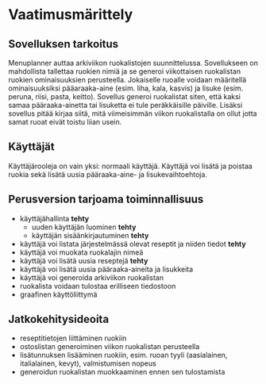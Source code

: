 <h1>Vaatimusmärittely</h1>

<h2>Sovelluksen tarkoitus</h2>
Menuplanner auttaa arkiviikon ruokalistojen suunnittelussa. Sovellukseen on mahdollista tallettaa ruokien nimiä ja se generoi viikottaisen ruokalistan ruokien ominaisuuksien perusteella.
Jokaiselle ruoalle voidaan määritellä ominaisuuksiksi pääaraaka-aine (esim. liha, kala, kasvis) ja lisuke (esim. peruna, riisi, pasta, keitto). Sovellus generoi ruokalistat siten, että kaksi samaa pääraaka-ainetta tai lisuketta ei tule peräkkäisille päiville. Lisäksi sovellus pitää kirjaa siitä, mitä viimeisimmän viikon ruokalistalla on ollut jotta samat ruoat eivät toistu liian usein.

<h2>Käyttäjät</h2>
Käyttäjärooleja on vain yksi: normaali käyttäjä. Käyttäjä voi lisätä ja poistaa ruokia sekä lisätä uusia pääraaka-aine- ja lisukevaihtoehtoja.

<h2>Perusversion tarjoama toiminnallisuus</h2>

* käyttäjähallinta **tehty**
  * uuden käyttäjän luominen **tehty**
  * käyttäjän sisäänkirjautuminen **tehty**
* käyttäjä voi listata järjestelmässä olevat reseptit ja niiden tiedot **tehty**
* käyttäjä voi muokata ruokalajin nimeä
* käyttäjä voi lisätä uusia reseptejä **tehty**
* käyttäjä voi lisätä uusia pääraaka-aineita ja lisukkeita
* käyttäjä voi generoida arkiviikon ruokalistan 
* ruokalista voidaan tulostaa erilliseen tiedostoon
* graafinen käyttöliittymä

<h2>Jatkokehitysideoita</h2>

* reseptitietojen liittäminen ruokiin
* ostoslistan generoiminen viikon ruokalistan perusteella
* lisätunnuksen lisääminen ruokiin, esim. ruoan tyyli (aasialainen, italialainen, kevyt), valmistumisen nopeus
* generoidun ruokalistan muokkaaminen ennen sen tulostamista
